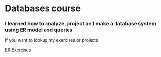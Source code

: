 # Databases course

### I learned how to analyze, project and make a database system using ER model and queries

If you want to lookup my exercises or projects

[ER Exercises](er_exercises/)
